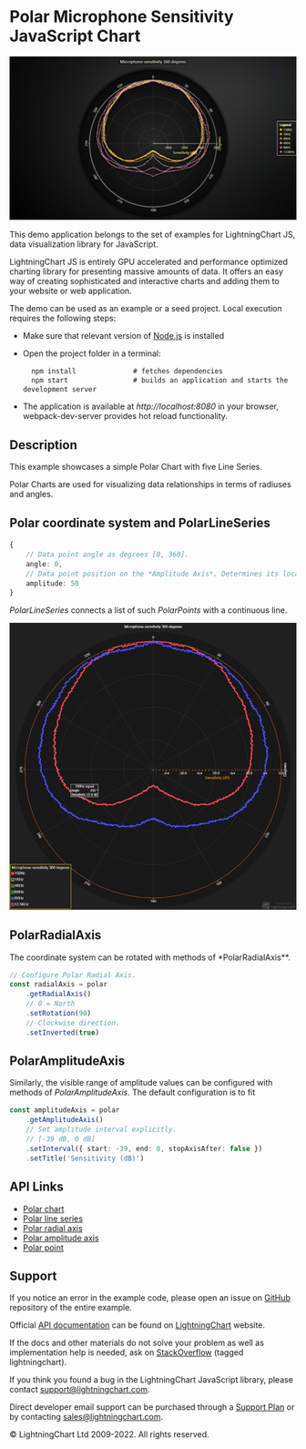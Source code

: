 # Polar Microphone Sensitivity JavaScript Chart

![Polar Microphone Sensitivity JavaScript Chart](polarMicrophoneSensitivity-darkGold.png)

This demo application belongs to the set of examples for LightningChart JS, data visualization library for JavaScript.

LightningChart JS is entirely GPU accelerated and performance optimized charting library for presenting massive amounts of data. It offers an easy way of creating sophisticated and interactive charts and adding them to your website or web application.

The demo can be used as an example or a seed project. Local execution requires the following steps:

-   Make sure that relevant version of [Node.js](https://nodejs.org/en/download/) is installed
-   Open the project folder in a terminal:

          npm install              # fetches dependencies
          npm start                # builds an application and starts the development server

-   The application is available at _http://localhost:8080_ in your browser, webpack-dev-server provides hot reload functionality.


## Description

This example showcases a simple Polar Chart with five Line Series.

Polar Charts are used for visualizing data relationships in terms of radiuses and angles.

## Polar coordinate system and PolarLineSeries

```typescript
{
    // Data point angle as degrees [0, 360].
    angle: 0,
    // Data point position on the *Amplitude Axis*. Determines its location between the Charts origin and outer edge.
    amplitude: 50
}
```

_PolarLineSeries_ connects a list of such _PolarPoints_ with a continuous line.

[//]: # 'IMPORTANT: The assets will not show before README.md is built - relative path is different!'

![Two Polar Line Series](./assets/polarLineSeries.png)

## PolarRadialAxis

The coordinate system can be rotated with methods of \*PolarRadialAxis\*\*.

```typescript
// Configure Polar Radial Axis.
const radialAxis = polar
    .getRadialAxis()
    // 0 = North
    .setRotation(90)
    // Clockwise direction.
    .setInverted(true)
```

## PolarAmplitudeAxis

Similarly, the visible range of amplitude values can be configured with methods of _PolarAmplitudeAxis_. The default configuration is to fit

```typescript
const amplitudeAxis = polar
    .getAmplitudeAxis()
    // Set amplitude interval explicitly.
    // [-39 dB, 0 dB]
    .setInterval({ start: -39, end: 0, stopAxisAfter: false })
    .setTitle('Sensitivity (dB)')
```


## API Links

* [Polar chart]
* [Polar line series]
* [Polar radial axis]
* [Polar amplitude axis]
* [Polar point]


## Support

If you notice an error in the example code, please open an issue on [GitHub][0] repository of the entire example.

Official [API documentation][1] can be found on [LightningChart][2] website.

If the docs and other materials do not solve your problem as well as implementation help is needed, ask on [StackOverflow][3] (tagged lightningchart).

If you think you found a bug in the LightningChart JavaScript library, please contact support@lightningchart.com.

Direct developer email support can be purchased through a [Support Plan][4] or by contacting sales@lightningchart.com.

[0]: https://github.com/Arction/
[1]: https://lightningchart.com/lightningchart-js-api-documentation/
[2]: https://lightningchart.com
[3]: https://stackoverflow.com/questions/tagged/lightningchart
[4]: https://lightningchart.com/support-services/

© LightningChart Ltd 2009-2022. All rights reserved.


[Polar chart]: https://lightningchart.com/lightningchart-js-api-documentation/v4.0.0/classes/PolarChart.html
[Polar line series]: https://lightningchart.com/lightningchart-js-api-documentation/v4.0.0/classes/PolarLineSeries.html
[Polar radial axis]: https://lightningchart.com/lightningchart-js-api-documentation/v4.0.0/interfaces/PolarAxisRadial.html
[Polar amplitude axis]: https://lightningchart.com/lightningchart-js-api-documentation/v4.0.0/classes/PolarAxisAmplitude.html
[Polar point]: https://lightningchart.com/lightningchart-js-api-documentation/v4.0.0/interfaces/PolarPoint.html

